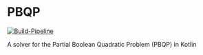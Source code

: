 # PBQP
[![Build-Pipeline](https://github.com/christopherfrieler/pbqp/workflows/CI-Pipeline/badge.svg)](https://github.com/christopherfrieler/pbqp/actions?query=branch%3Amaster)

A solver for the Partial Boolean Quadratic Problem (PBQP) in Kotlin
